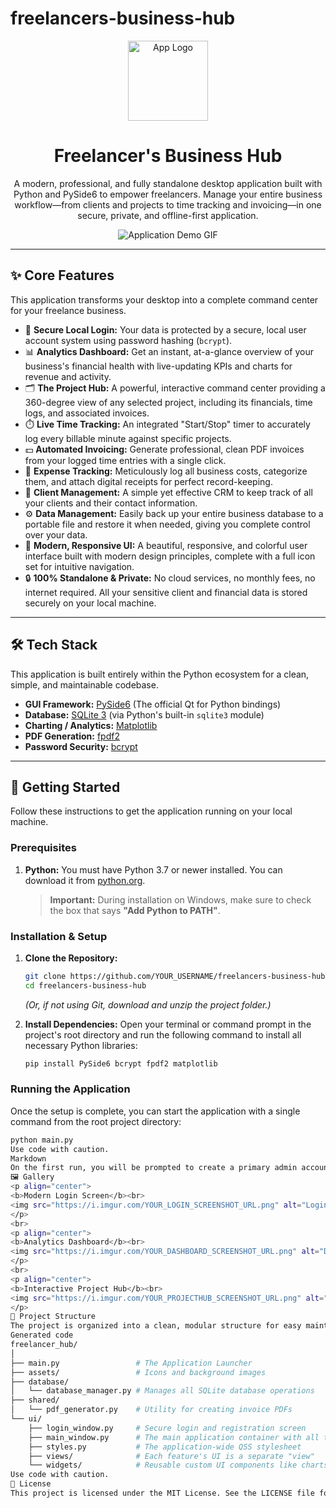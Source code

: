 #  freelancers-business-hub

<p align="center">
  <img src="https://ibb.co/jPDmpxZM" alt="App Logo" width="128"/>
</p>

<h1 align="center">Freelancer's Business Hub</h1>

<p align="center">
  A modern, professional, and fully standalone desktop application built with Python and PySide6 to empower freelancers. Manage your entire business workflow—from clients and projects to time tracking and invoicing—in one secure, private, and offline-first application.
</p>

<p align="center">
  <img src="https://i.imgur.com/YOUR_GIF_DEMO_URL.gif" alt="Application Demo GIF"/>
</p>

---

## ✨ Core Features

This application transforms your desktop into a complete command center for your freelance business.

*   🔐 **Secure Local Login:** Your data is protected by a secure, local user account system using password hashing (`bcrypt`).
*   📊 **Analytics Dashboard:** Get an instant, at-a-glance overview of your business's financial health with live-updating KPIs and charts for revenue and activity.
*   🗂️ **The Project Hub:** A powerful, interactive command center providing a 360-degree view of any selected project, including its financials, time logs, and associated invoices.
*   ⏱️ **Live Time Tracking:** An integrated "Start/Stop" timer to accurately log every billable minute against specific projects.
*   💵 **Automated Invoicing:** Generate professional, clean PDF invoices from your logged time entries with a single click.
*   🧾 **Expense Tracking:** Meticulously log all business costs, categorize them, and attach digital receipts for perfect record-keeping.
*   👥 **Client Management:** A simple yet effective CRM to keep track of all your clients and their contact information.
*   ⚙️ **Data Management:** Easily back up your entire business database to a portable file and restore it when needed, giving you complete control over your data.
*   🎨 **Modern, Responsive UI:** A beautiful, responsive, and colorful user interface built with modern design principles, complete with a full icon set for intuitive navigation.
*   🔒 **100% Standalone & Private:** No cloud services, no monthly fees, no internet required. All your sensitive client and financial data is stored securely on your local machine.

---

## 🛠️ Tech Stack

This application is built entirely within the Python ecosystem for a clean, simple, and maintainable codebase.

*   **GUI Framework:** [PySide6](https://www.qt.io/qt-for-python) (The official Qt for Python bindings)
*   **Database:** [SQLite 3](https://www.sqlite.org/index.html) (via Python's built-in `sqlite3` module)
*   **Charting / Analytics:** [Matplotlib](https://matplotlib.org/)
*   **PDF Generation:** [fpdf2](https://github.com/PyFPDF/fpdf2)
*   **Password Security:** [bcrypt](https://pypi.org/project/bcrypt/)

---

## 🚀 Getting Started

Follow these instructions to get the application running on your local machine.

### Prerequisites

1.  **Python:** You must have Python 3.7 or newer installed. You can download it from [python.org](https://www.python.org/).
    > **Important:** During installation on Windows, make sure to check the box that says **"Add Python to PATH"**.

### Installation & Setup

1.  **Clone the Repository:**
    ```bash
    git clone https://github.com/YOUR_USERNAME/freelancers-business-hub.git
    cd freelancers-business-hub
    ```
    *(Or, if not using Git, download and unzip the project folder.)*

2.  **Install Dependencies:**
    Open your terminal or command prompt in the project's root directory and run the following command to install all necessary Python libraries:
    ```bash
    pip install PySide6 bcrypt fpdf2 matplotlib
    ```

### Running the Application

Once the setup is complete, you can start the application with a single command from the root project directory:

```bash
python main.py
Use code with caution.
Markdown
On the first run, you will be prompted to create a primary admin account. After that, the beautiful login screen will appear every time you launch the app.
🖼️ Gallery
<p align="center">
<b>Modern Login Screen</b><br>
<img src="https://i.imgur.com/YOUR_LOGIN_SCREENSHOT_URL.png" alt="Login Screen" width="700"/>
</p>
<br>
<p align="center">
<b>Analytics Dashboard</b><br>
<img src="https://i.imgur.com/YOUR_DASHBOARD_SCREENSHOT_URL.png" alt="Dashboard" width="700"/>
</p>
<br>
<p align="center">
<b>Interactive Project Hub</b><br>
<img src="https://i.imgur.com/YOUR_PROJECTHUB_SCREENSHOT_URL.png" alt="Project Hub" width="700"/>
</p>
📁 Project Structure
The project is organized into a clean, modular structure for easy maintenance and scalability.
Generated code
freelancer_hub/
│
├── main.py                 # The Application Launcher
├── assets/                 # Icons and background images
├── database/
│   └── database_manager.py # Manages all SQLite database operations
├── shared/
│   └── pdf_generator.py    # Utility for creating invoice PDFs
└── ui/
    ├── login_window.py     # Secure login and registration screen
    ├── main_window.py      # The main application container with all tabs
    ├── styles.py           # The application-wide QSS stylesheet
    ├── views/              # Each feature's UI is a separate "view"
    └── widgets/            # Reusable custom UI components like charts
Use code with caution.
📄 License
This project is licensed under the MIT License. See the LICENSE file for details.

